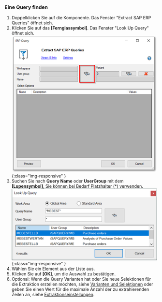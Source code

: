 ### Eine Query finden
1. Doppelklicken Sie auf die Komponente. Das Fenster "Extract SAP ERP Queries" öffnet sich.
2. Klicken Sie auf das **[Fernglassymbol]**. Das Fenster "Look Up Query" öffnet sich.
![Query-Defining](/img/content/Query-DefiningExtraction.png){:class="img-responsive" }
3. Suchen Sie nach **Query Name** oder **UserGroup** mit dem **[Lupensymbol]**, Sie können bei Bedarf Platzhalter (*) verwenden.
![Query-Search](/img/content/Query-Search.png){:class="img-responsive" }
4. Wählen Sie ein Element aus der Liste aus. 
5. Klicken Sie auf **[OK]**, um die Auswahl zu bestätigen.
6. Optional: Wenn die Query Varianten hat oder Sie neue Selektionen für die Extraktion erstellen möchten, siehe [Varianten und Selektionen](./variant-selections) oder geben Sie einen Wert für die maximale Anzahl der zu extrahierenden Zeilen an, siehe [Extraktionseinstellungen](./query-settings).
